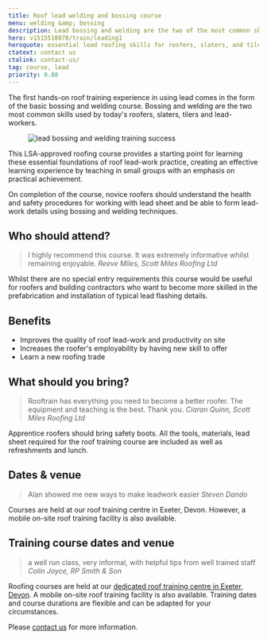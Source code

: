 ```yaml
---
title: Roof lead welding and bossing course
menu: welding &amp; bossing
description: Lead bossing and welding are the two of the most common skills required by roof slaters, tilers and lead-workers.
hero: v1515518078/train/leading1
heroquote: essential lead roofing skills for roofers, slaters, and tilers
ctatext: contact us
ctalink: contact-us/
tag: course, lead
priority: 0.88
---
```


The first hands-on roof training experience in using lead comes in the form of the basic bossing and welding course. Bossing and welding are the two most common skills used by today's roofers, slaters, tilers and lead-workers.

<figure data-href="[imagecdn]f_auto/v1515518078/train/team1" class="progressive replace inline" data-revealer="left">
  <img src="[imagecdn]f_auto,c_scale,w_50/v1515518078/train/team1" alt="lead bossing and welding training success" class="preview" />
</figure>

This LSA-approved roofing course provides a starting point for learning these essential foundations of roof lead-work practice, creating an effective learning experience by teaching in small groups with an emphasis on practical achievement.

On completion of the course, novice roofers should understand the health and safety procedures for working with lead sheet and be able to form lead-work details using bossing and welding techniques.


## Who should attend?

> I highly recommend this course. It was extremely informative whilst remaining enjoyable.
<cite>Reeve Miles, Scott Miles Roofing Ltd</cite>

Whilst there are no special entry requirements this course would be useful for roofers and building contractors who want to become more skilled in the prefabrication and installation of typical lead flashing details.


## Benefits

* Improves the quality of roof lead-work and productivity on site
* Increases the roofer's employability by having new skill to offer
* Learn a new roofing trade


## What should you bring?

> Rooftrain has everything you need to become a better roofer. The equipment and teaching is the best. Thank you.
<cite>Ciaran Quinn, Scott Miles Roofing Ltd</cite>

Apprentice roofers should bring safety boots. All the tools, materials, lead sheet required for the roof training course are included as well as refreshments and lunch.


## Dates & venue

> Alan showed me new ways to make leadwork easier
<cite>Steven Dando</cite>

Courses are held at our roof training centre in Exeter, Devon. However, a mobile on-site roof training facility is also available.


## Training course dates and venue

> a well run class, very informal, with helpful tips from well trained staff
<cite>Colin Joyce, RP Smith & Son</cite>

Roofing courses are held at our [dedicated roof training centre in Exeter, Devon]([root]about-us/roof-training-centre/). A mobile on-site roof training facility is also available. Training dates and course durations are flexible and can be adapted for your circumstances.

Please [contact us]([root]contact-us/) for more information.
